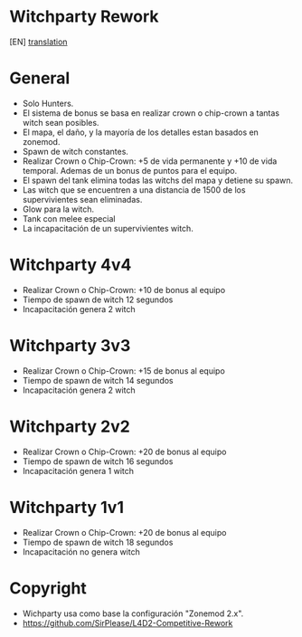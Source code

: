 # Witchparty Rework

[EN] [translation](https://translate.google.com/translate?sl=es&tl=en&u=https://github.com/lechuga16/WitchParty-Rework)

# General
- Solo Hunters.
- El sistema de bonus se basa en realizar crown o chip-crown a tantas witch sean posibles.
- El mapa, el daño, y la mayoría de los detalles estan basados en zonemod.
- Spawn de witch constantes.
- Realizar Crown o Chip-Crown: +5 de vida permanente y +10 de vida temporal. Ademas de un bonus de puntos para el equipo.
- El spawn del tank elimina todas las witchs del mapa y detiene su spawn.
- Las witch que se encuentren a una distancia de 1500 de los supervivientes sean eliminadas.
- Glow para la witch.
- Tank con melee especial
- La incapacitación de un supervivientes witch.

# Witchparty 4v4
- Realizar Crown o Chip-Crown: +10 de bonus al equipo
- Tiempo de spawn de witch 12 segundos
- Incapacitación genera 2 witch

# Witchparty 3v3
- Realizar Crown o Chip-Crown: +15 de bonus al equipo
- Tiempo de spawn de witch 14 segundos
- Incapacitación genera 2 witch

# Witchparty 2v2
- Realizar Crown o Chip-Crown: +20 de bonus al equipo
- Tiempo de spawn de witch 16 segundos
- Incapacitación genera 1 witch

# Witchparty 1v1
- Realizar Crown o Chip-Crown: +20 de bonus al equipo
- Tiempo de spawn de witch 18 segundos
- Incapacitación no genera witch


# Copyright
- Wichparty usa como base la configuración "Zonemod 2.x".
- https://github.com/SirPlease/L4D2-Competitive-Rework
